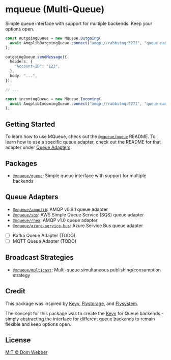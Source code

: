 # mqueue (Multi-Queue)

Simple queue interface with support for multiple backends. Keep your options
open.

```ts
const outgoingQueue = new MQueue.Outgoing(
  await AmqplibOutgoingQueue.connect("amqp://rabbitmq:5271", "queue-name"),
);

outgoingQueue.sendMessage({
  headers: {
    "Account-ID": "123",
  },
  body: "...",
});

// ...

const incomingQueue = new MQueue.Incoming(
  await AmqplibIncomingQueue.connect("amqp://rabbitmq:5271", "queue-name"),
);
```

## Getting Started

To learn how to use MQueue, check out the
[`@mqueue/queue`](https://github.com/domwebber/mqueue/blob/main/packages/queue/README.md)
README. To learn how to use a specific queue adapter, check out the README for
that adapter under [Queue Adapters](#queue-adapters).

## Packages

- [`@mqueue/queue`](https://github.com/domwebber/mqueue/blob/main/packages/queue/README.md):
  Simple queue interface with support for multiple backends

## Queue Adapters

- [`@mqueue/amqplib`](https://github.com/domwebber/mqueue/blob/main/packages/amqplib/README.md):
  AMQP v0.9.1 queue adapter
- [`@mqueue/sqs`](https://github.com/domwebber/mqueue/blob/main/packages/sqs/README.md):
  AWS Simple Queue Service (SQS) queue adapter
- [`@mqueue/rhea`](https://github.com/domwebber/mqueue/blob/main/packages/rhea/README.md):
  AMQP v1.0 queue adapter
- [`@mqueue/azure-service-bus`](https://github.com/domwebber/mqueue/blob/main/packages/azure-service-bus/README.md):
  Azure Service Bus queue adapter
- [ ] Kafka Queue Adapter (TODO)
- [ ] MQTT Queue Adapter (TODO)

## Broadcast Strategies

- [`@mqueue/multicast`](https://github.com/domwebber/mqueue/blob/main/packages/multicast/README.md):
  Multi-queue simultaneous publishing/consumption strategy

## Credit

This package was inspired by [Keyv](https://github.com/jaredwray/keyv),
[Flystorage](https://github.com/duna-oss/flystorage), and
[Flysystem](https://flysystem.thephpleague.com).

The concept for this package was to create the
[Keyv](https://github.com/jaredwray/keyv) for Queue backends - simply
abstracting the interface for different queue backends to remain flexible and
keep options open.

## License

[MIT © Dom Webber](./LICENSE)
